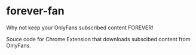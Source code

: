 # forever-fan
Why not keep your OnlyFans subscribed content FOREVER!

Souce code for Chrome Extension that downloads subscibed content from OnlyFans.
